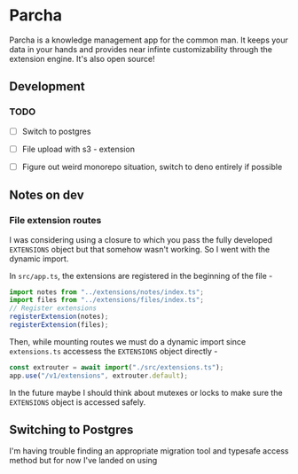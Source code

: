 # Parcha

Parcha is a knowledge management app for the common man. It keeps your data in your hands and provides near infinte customizability through the extension engine. It's also open source!

## Development

### TODO
- [ ] Switch to postgres
- [ ] File upload with s3 - extension
- [ ] Figure out weird monorepo situation, switch to deno entirely if possible


## Notes on dev
### File extension routes
I was considering using a closure to which you pass the fully developed `EXTENSIONS` object but that somehow wasn't working. So I went with the dynamic import.

In `src/app.ts`, the extensions are registered in the beginning of the file -

```ts
import notes from "../extensions/notes/index.ts";
import files from "../extensions/files/index.ts";
// Register extensions
registerExtension(notes);
registerExtension(files);
```

Then, while mounting routes we must do a dynamic import since `extensions.ts` accessess the `EXTENSIONS` object directly -
```ts
const extrouter = await import("./src/extensions.ts");
app.use("/v1/extensions", extrouter.default);
```

In the future maybe I should think about mutexes or locks to make sure the `EXTENSIONS` object is accessed safely.

## Switching to Postgres

I'm having trouble finding an appropriate migration tool and typesafe access method but for now I've landed on using 


